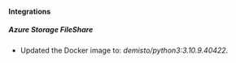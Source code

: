 #### Integrations
##### Azure Storage FileShare
- Updated the Docker image to: *demisto/python3:3.10.9.40422*.
